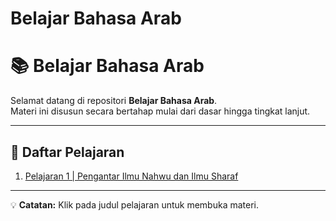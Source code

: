 # Belajar Bahasa Arab
# 📚 Belajar Bahasa Arab

Selamat datang di repositori **Belajar Bahasa Arab**.  
Materi ini disusun secara bertahap mulai dari dasar hingga tingkat lanjut.

---

## 📖 Daftar Pelajaran

1. [Pelajaran 1 | Pengantar Ilmu Nahwu dan Ilmu Sharaf](Pelajaran1.md)

---

💡 **Catatan:** Klik pada judul pelajaran untuk membuka materi.

